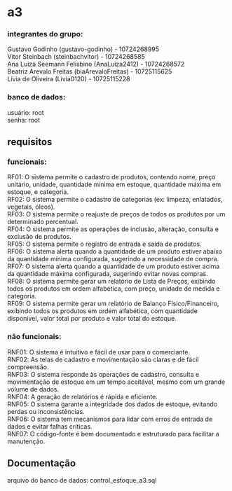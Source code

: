 # a3

### integrantes do grupo:
Gustavo Godinho (gustavo-godinho) - 10724268995  
Vitor Steinbach (steinbachvitor) - 10724268585  
Ana Luiza Seemann Felisbino (AnaLuiza2412) - 10724268572  
Beatriz Arevalo Freitas (biaArevaloFreitas) - 10725115625  
Lívia de Oliveira (Livia0120) - 10725115228  

### banco de dados:
usuário: root  
senha: root

## requisitos  
  
### funcionais: 
RF01: O sistema permite o cadastro de produtos, contendo nome, preço unitário, unidade, quantidade mínima em estoque, quantidade máxima em estoque, e categoria.  
RF02: O sistema permite o cadastro de categorias (ex: limpeza, enlatados, vegetais, óleos).  
RF03: O sistema permite o reajuste de preços de todos os produtos por um determinado percentual.  
RF04: O sistema permite as operações de inclusão, alteração, consulta e exclusão de produtos.  
RF05: O sistema permite o registro de entrada e saída de produtos.  
RF06: O sistema alerta quando a quantidade de um produto estiver abaixo da quantidade mínima configurada, sugerindo a necessidade de compra.  
RF07: O sistema alerta quando a quantidade de um produto estiver acima da quantidade máxima configurada, sugerindo evitar novas compras.  
RF08: O sistema permite gerar um relatório de Lista de Preços, exibindo todos os produtos em ordem alfabética, com preço, unidade de medida e categoria.  
RF09: O sistema permite gerar um relatório de Balanço Físico/Financeiro, exibindo todos os produtos em ordem alfabética, com quantidade disponível, valor total por produto e valor total do estoque.  

### não funcionais:  
RNF01: O sistema é intuitivo e fácil de usar para o comerciante.  
RNF02: As telas de cadastro e movimentação são claras e de fácil compreensão.  
RNF03: O sistema responde às operações de cadastro, consulta e movimentação de estoque em um tempo aceitável, mesmo com um grande volume de dados.  
RNF04: A geração de relatórios é rápida e eficiente.  
RNF05: O sistema garante a integridade dos dados de estoque, evitando perdas ou inconsistências.  
RNF06: O sistema tem mecanismos para lidar com erros de entrada de dados e evitar falhas críticas.  
RNF07: O código-fonte é bem documentado e estruturado para facilitar a manutenção.  

  ## Documentação

arquivo do banco de dados: control_estoque_a3.sql


